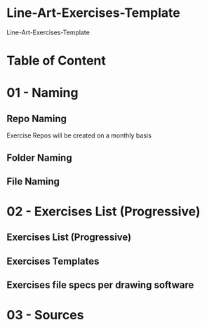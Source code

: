 # Line-Art-Exercises-Template
Line-Art-Exercises-Template


# Table of Content




# 01 - Naming

## Repo Naming

Exercise Repos will be created on a monthly basis


## Folder Naming

## File Naming



# 02 - Exercises List (Progressive)

## Exercises List (Progressive)

## Exercises Templates

## Exercises file specs per drawing software



# 03 - Sources
